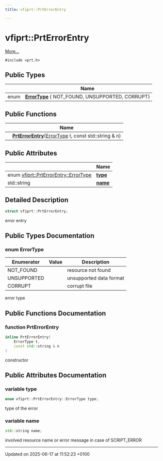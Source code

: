 ```yaml
---
title: vfiprt::PrtErrorEntry

---
```


# vfiprt::PrtErrorEntry



 [More...](#detailed-description)


`#include <prt.h>`

## Public Types

|                | Name           |
| -------------- | -------------- |
| enum| **[ErrorType](structvfiprt_1_1_prt_error_entry.md#enum-errortype)** { NOT_FOUND, UNSUPPORTED, CORRUPT} |

## Public Functions

|                | Name           |
| -------------- | -------------- |
| | **[PrtErrorEntry](structvfiprt_1_1_prt_error_entry.md#function-prterrorentry)**([ErrorType](structvfiprt_1_1_prt_error_entry.md#enum-errortype) t, const std::string & n) |

## Public Attributes

|                | Name           |
| -------------- | -------------- |
| enum [vfiprt::PrtErrorEntry::ErrorType](structvfiprt_1_1_prt_error_entry.md#enum-errortype) | **[type](structvfiprt_1_1_prt_error_entry.md#variable-type)**  |
| std::string | **[name](structvfiprt_1_1_prt_error_entry.md#variable-name)**  |

## Detailed Description

```cpp
struct vfiprt::PrtErrorEntry;
```


error entry 

## Public Types Documentation

### enum ErrorType

| Enumerator | Value | Description |
| ---------- | ----- | ----------- |
| NOT_FOUND | |  resource not found  |
| UNSUPPORTED | |  unsupported data format  |
| CORRUPT | |  corrupt file  |




error type 


## Public Functions Documentation

### function PrtErrorEntry

```cpp
inline PrtErrorEntry(
    ErrorType t,
    const std::string & n
)
```


constructor 


## Public Attributes Documentation

### variable type

```cpp
enum vfiprt::PrtErrorEntry::ErrorType type;
```


type of the error 


### variable name

```cpp
std::string name;
```


involved resource name or error message in case of SCRIPT_ERROR 


-------------------------------

Updated on 2025-06-17 at 11:52:23 +0100